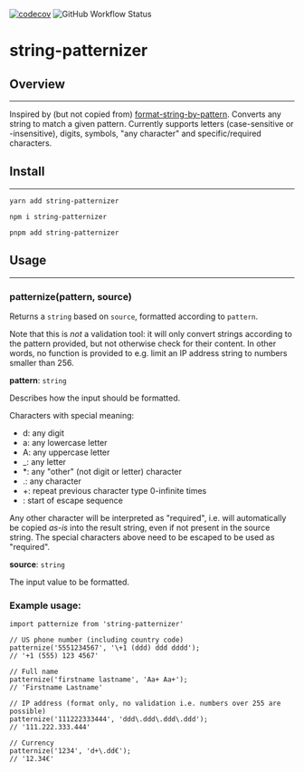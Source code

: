 [![codecov](https://codecov.io/gh/mustapelto/string-patternizer/branch/main/graph/badge.svg?token=TGKZZDARZZ)](https://codecov.io/gh/mustapelto/string-patternizer)
![GitHub Workflow Status](https://img.shields.io/github/workflow/status/mustapelto/string-patternizer/Build%20Repository)

# string-patternizer

## Overview

---

Inspired by (but not copied from) [format-string-by-pattern](https://github.com/arthurdenner/format-string-by-pattern). Converts any string to match a given pattern. Currently supports
letters (case-sensitive or -insensitive), digits, symbols, "any character" and specific/required characters.

## Install

---

    yarn add string-patternizer

    npm i string-patternizer

    pnpm add string-patternizer

## Usage

---

### patternize(pattern, source)

Returns a `string` based on `source`, formatted according to `pattern`.

Note that this is *not* a validation tool: it will only convert strings according to the pattern provided, but not otherwise check for their content.
In other words, no function is provided to e.g. limit an IP address string to numbers smaller than 256.

**pattern**: `string`

Describes how the input should be formatted.

Characters with special meaning:
- d: any digit
- a: any lowercase letter
- A: any uppercase letter
- _: any letter
- *: any "other" (not digit or letter) character
- .: any character
- +: repeat previous character type 0-infinite times
- \: start of escape sequence

Any other character will be interpreted as "required", i.e. will automatically be copied *as-is* into the result string, even if not present in the source string.
The special characters above need to be escaped to be used as "required".

**source**: `string`

The input value to be formatted.

### Example usage:

    import patternize from 'string-patternizer'

    // US phone number (including country code)
    patternize('5551234567', '\+1 (ddd) ddd dddd');
    // '+1 (555) 123 4567'

    // Full name
    patternize('firstname lastname', 'Aa+ Aa+');
    // 'Firstname Lastname'

    // IP address (format only, no validation i.e. numbers over 255 are possible)
    patternize('111222333444', 'ddd\.ddd\.ddd\.ddd');
    // '111.222.333.444'

    // Currency
    patternize('1234', 'd+\.dd€');
    // '12.34€'